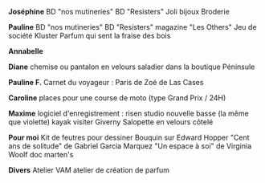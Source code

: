 **Joséphine**
BD "nos mutineries"
BD "Resisters"
Joli bijoux
Broderie

**Pauline**
BD "nos mutineries"
BD "Resisters"
magazine "Les Others"
Jeu de société Kluster
Parfum qui sent la fraise des bois

**Annabelle**

**Diane**
chemise ou pantalon en velours
saladier dans la boutique Péninsule

**Pauline F.**
Carnet du voyageur : Paris de Zoé de Las Cases

**Caroline**
places pour une course de moto (type Grand Prix / 24H)

**Maxime**
logiciel d'enregistrement : risen studio
nouvelle basse (la même que violette)
kayak
visiter Giverny
Salopette en velours côtelé

**Pour moi**
Kit de feutres pour dessiner
Bouquin sur Edward Hopper
"Cent ans de solitude" de Gabriel Garcia Marquez
"Un espace à soi" de Virginia Woolf
doc marten's

**Divers**
Atelier VAM
atelier de création de parfum